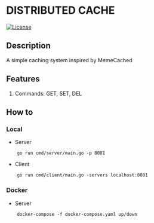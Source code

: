 # DISTRIBUTED CACHE

[![License](https://img.shields.io/badge/license-MIT-blue.svg)](https://github.com/nhoclove/distributed-cache/blob/master/LICENSE.md)

## Description
A simple caching system inspired by MemeCached

## Features
1. Commands: GET, SET, DEL

## How to
### Local
- Server
```shell
    go run cmd/server/main.go -p 8081
```
- Client
```shell
    go run cmd/client/main.go -servers localhost:8081
```
### Docker
- Server
```shell
    docker-compose -f docker-compose.yaml up/down
```
